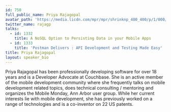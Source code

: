```yaml
---
id: 750
full_public_name: Priya Rajagopal
avatar_path: 'https://media.licdn.com/mpr/mpr/shrinknp_400_400/p/1/000/083/354/00cfc49.jpg'
twitter_name: rajagp
talks:
  - id: 1332
    title: A NoSQL Option to Persisting Data in your Mobile Apps
  - id: 1333
    title: 'Postman Delivers : API Development and Testing Made Easy'
title: Priya Rajagopal
layout: speaker_bio
---
```



Priya Rajagopal has been professionally developing software for over 18 years and is a Developer Advocate at Couchbase. She is an active member of the mobile development community where she frequently talks on mobile development related topics, does technical consulting / mentoring and organizes the Mobile Monday, Ann Arbor user group. While her current interests lie with mobile development, she has previously worked on a range of technologies and is a co-inventor on 22 US patents.